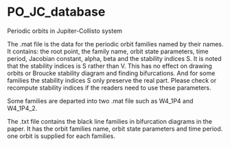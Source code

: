 # PO_JC_database
Periodic orbits in Jupiter-Collisto system

The .mat file is the data for the periodic orbit families named by their names. It contains: the root point, the family name, orbit state parameters, 
time period, Jacobian constant, alpha, beta and the stability indices S. It is noted that the stability indices is S rather than V. 
This has no effect on drawing orbits or Broucke stability diagram and finding bifurcations. And for some families the stability indices S only preserve the real part. 
Please check or recompute stability indices if the readers need to use these parameters.

Some families are departed into two .mat file such as W4_1P4 and W4_1P4_2.

The .txt file contains the black line families in bifurcation diagrams in the paper. It has the orbit families name, orbit state parameters and time period.
one orbit is supplied for each families.
